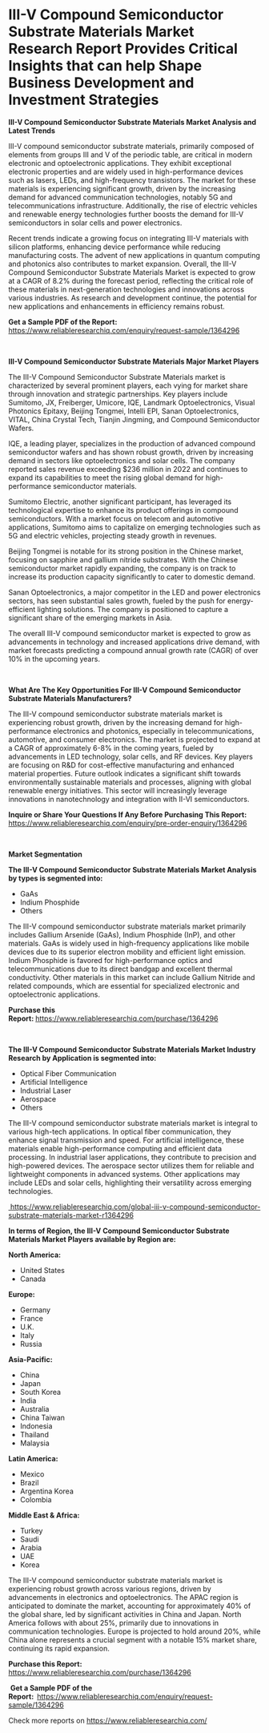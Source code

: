 <p><h1>III-V Compound Semiconductor Substrate Materials Market Research Report Provides Critical Insights that can help Shape Business Development and Investment Strategies</h1></p><p><strong>III-V Compound Semiconductor Substrate Materials Market Analysis and Latest Trends</strong></p>
<p><p>III-V compound semiconductor substrate materials, primarily composed of elements from groups III and V of the periodic table, are critical in modern electronic and optoelectronic applications. They exhibit exceptional electronic properties and are widely used in high-performance devices such as lasers, LEDs, and high-frequency transistors. The market for these materials is experiencing significant growth, driven by the increasing demand for advanced communication technologies, notably 5G and telecommunications infrastructure. Additionally, the rise of electric vehicles and renewable energy technologies further boosts the demand for III-V semiconductors in solar cells and power electronics.</p><p>Recent trends indicate a growing focus on integrating III-V materials with silicon platforms, enhancing device performance while reducing manufacturing costs. The advent of new applications in quantum computing and photonics also contributes to market expansion. Overall, the III-V Compound Semiconductor Substrate Materials Market is expected to grow at a CAGR of 8.2% during the forecast period, reflecting the critical role of these materials in next-generation technologies and innovations across various industries. As research and development continue, the potential for new applications and enhancements in efficiency remains robust.</p></p>
<p><strong>Get a Sample PDF of the Report:&nbsp;</strong> <a href="https://www.reliableresearchiq.com/enquiry/request-sample/1364296?utm_campaign=2853&utm_medium=2&utm_source=Github&utm_content=ia&utm_term=07042025&utm_id=iii-v-compound-semiconductor-substrate-materials">https://www.reliableresearchiq.com/enquiry/request-sample/1364296</a></p>
<p>&nbsp;</p>
<p><strong>III-V Compound Semiconductor Substrate Materials Major Market Players</strong></p>
<p><p>The III-V Compound Semiconductor Substrate Materials market is characterized by several prominent players, each vying for market share through innovation and strategic partnerships. Key players include Sumitomo, JX, Freiberger, Umicore, IQE, Landmark Optoelectronics, Visual Photonics Epitaxy, Beijing Tongmei, Intelli EPI, Sanan Optoelectronics, VITAL, China Crystal Tech, Tianjin Jingming, and Compound Semiconductor Wafers.</p><p>IQE, a leading player, specializes in the production of advanced compound semiconductor wafers and has shown robust growth, driven by increasing demand in sectors like optoelectronics and solar cells. The company reported sales revenue exceeding $236 million in 2022 and continues to expand its capabilities to meet the rising global demand for high-performance semiconductor materials.</p><p>Sumitomo Electric, another significant participant, has leveraged its technological expertise to enhance its product offerings in compound semiconductors. With a market focus on telecom and automotive applications, Sumitomo aims to capitalize on emerging technologies such as 5G and electric vehicles, projecting steady growth in revenues.</p><p>Beijing Tongmei is notable for its strong position in the Chinese market, focusing on sapphire and gallium nitride substrates. With the Chinese semiconductor market rapidly expanding, the company is on track to increase its production capacity significantly to cater to domestic demand.</p><p>Sanan Optoelectronics, a major competitor in the LED and power electronics sectors, has seen substantial sales growth, fueled by the push for energy-efficient lighting solutions. The company is positioned to capture a significant share of the emerging markets in Asia.</p><p>The overall III-V compound semiconductor market is expected to grow as advancements in technology and increased applications drive demand, with market forecasts predicting a compound annual growth rate (CAGR) of over 10% in the upcoming years.</p></p>
<p>&nbsp;</p>
<p><strong>What Are The Key Opportunities For III-V Compound Semiconductor Substrate Materials Manufacturers?</strong></p>
<p><p>The III-V compound semiconductor substrate materials market is experiencing robust growth, driven by the increasing demand for high-performance electronics and photonics, especially in telecommunications, automotive, and consumer electronics. The market is projected to expand at a CAGR of approximately 6-8% in the coming years, fueled by advancements in LED technology, solar cells, and RF devices. Key players are focusing on R&D for cost-effective manufacturing and enhanced material properties. Future outlook indicates a significant shift towards environmentally sustainable materials and processes, aligning with global renewable energy initiatives. This sector will increasingly leverage innovations in nanotechnology and integration with II-VI semiconductors.</p></p>
<p><strong>Inquire or Share Your Questions If Any Before Purchasing This Report:</strong> <a href="https://www.reliableresearchiq.com/enquiry/pre-order-enquiry/1364296?utm_campaign=2853&utm_medium=2&utm_source=Github&utm_content=ia&utm_term=07042025&utm_id=iii-v-compound-semiconductor-substrate-materials">https://www.reliableresearchiq.com/enquiry/pre-order-enquiry/1364296</a></p>
<p>&nbsp;</p>
<p><strong>Market Segmentation</strong></p>
<p><strong>The III-V Compound Semiconductor Substrate Materials Market Analysis by types is segmented into:</strong></p>
<p><ul><li>GaAs</li><li>Indium Phosphide</li><li>Others</li></ul></p>
<p><p>The III-V compound semiconductor substrate materials market primarily includes Gallium Arsenide (GaAs), Indium Phosphide (InP), and other materials. GaAs is widely used in high-frequency applications like mobile devices due to its superior electron mobility and efficient light emission. Indium Phosphide is favored for high-performance optics and telecommunications due to its direct bandgap and excellent thermal conductivity. Other materials in this market can include Gallium Nitride and related compounds, which are essential for specialized electronic and optoelectronic applications.</p></p>
<p><strong>Purchase this Report:&nbsp;</strong><a href="https://www.reliableresearchiq.com/purchase/1364296?utm_campaign=2853&utm_medium=2&utm_source=Github&utm_content=ia&utm_term=07042025&utm_id=iii-v-compound-semiconductor-substrate-materials">https://www.reliableresearchiq.com/purchase/1364296</a></p>
<p>&nbsp;</p>
<p><strong>The III-V Compound Semiconductor Substrate Materials Market Industry Research by Application is segmented into:</strong></p>
<p><ul><li>Optical Fiber Communication</li><li>Artificial Intelligence</li><li>Industrial Laser</li><li>Aerospace</li><li>Others</li></ul></p>
<p><p>The III-V compound semiconductor substrate materials market is integral to various high-tech applications. In optical fiber communication, they enhance signal transmission and speed. For artificial intelligence, these materials enable high-performance computing and efficient data processing. In industrial laser applications, they contribute to precision and high-powered devices. The aerospace sector utilizes them for reliable and lightweight components in advanced systems. Other applications may include LEDs and solar cells, highlighting their versatility across emerging technologies.</p></p>
<p><a href="https://www.reliableresearchiq.com/global-iii-v-compound-semiconductor-substrate-materials-market-r1364296?utm_campaign=2853&utm_medium=2&utm_source=Github&utm_content=ia&utm_term=07042025&utm_id=iii-v-compound-semiconductor-substrate-materials">&nbsp;https://www.reliableresearchiq.com/global-iii-v-compound-semiconductor-substrate-materials-market-r1364296</a></p>
<p><strong>In terms of Region, the III-V Compound Semiconductor Substrate Materials Market Players available by Region are:</strong></p>
<p>
    <p> <strong> North America: </strong>
        <ul>
            <li>United States</li>
            <li>Canada</li>
        </ul>
        </p> 
    <p> <strong> Europe: </strong>
        <ul>
            <li>Germany</li>
            <li>France</li>
            <li>U.K.</li>
            <li>Italy</li>
            <li>Russia</li>
        </ul>
        </p> 
    <p> <strong> Asia-Pacific: </strong>
        <ul>
            <li>China</li>
            <li>Japan</li>
            <li>South Korea</li>
            <li>India</li>
            <li>Australia</li>
            <li>China Taiwan</li>
            <li>Indonesia</li>
            <li>Thailand</li>
            <li>Malaysia</li>
        </ul>
        </p> 
    <p> <strong> Latin America: </strong>
        <ul>
            <li>Mexico</li>
            <li>Brazil</li>
            <li>Argentina Korea</li>
            <li>Colombia</li>
        </ul>
        </p> 
    <p> <strong> Middle East & Africa: </strong>
        <ul>
            <li>Turkey</li>
            <li>Saudi</li>
            <li>Arabia</li>
            <li>UAE</li>
            <li>Korea</li>
        </ul>
    </p>
    </p>
<p><p>The III-V compound semiconductor substrate materials market is experiencing robust growth across various regions, driven by advancements in electronics and optoelectronics. The APAC region is anticipated to dominate the market, accounting for approximately 40% of the global share, led by significant activities in China and Japan. North America follows with about 25%, primarily due to innovations in communication technologies. Europe is projected to hold around 20%, while China alone represents a crucial segment with a notable 15% market share, continuing its rapid expansion.</p></p>
<p><strong>Purchase this Report: </strong><a href="https://www.reliableresearchiq.com/purchase/1364296?utm_campaign=2853&utm_medium=2&utm_source=Github&utm_content=ia&utm_term=07042025&utm_id=iii-v-compound-semiconductor-substrate-materials">https://www.reliableresearchiq.com/purchase/1364296</a></p>
<p>&nbsp;<strong>Get a Sample PDF of the Report:&nbsp;&nbsp;</strong><a href="https://www.reliableresearchiq.com/enquiry/request-sample/1364296?utm_campaign=2853&utm_medium=2&utm_source=Github&utm_content=ia&utm_term=07042025&utm_id=iii-v-compound-semiconductor-substrate-materials">https://www.reliableresearchiq.com/enquiry/request-sample/1364296</a></p>
<p><strong></strong></p>
<p>Check more reports on <a href="https://www.reliableresearchiq.com/?utm_campaign=2853&utm_medium=2&utm_source=Github&utm_content=ia&utm_term=07042025&utm_id=iii-v-compound-semiconductor-substrate-materials">https://www.reliableresearchiq.com/</a></p>